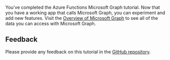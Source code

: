 <!-- markdownlint-disable MD002 MD041 -->

You've completed the Azure Functions Microsoft Graph tutorial. Now that you have a working app that calls Microsoft Graph, you can experiment and add new features. Visit the [Overview of Microsoft Graph](https://docs.microsoft.com/graph/overview) to see all of the data you can access with Microsoft Graph.

## Feedback

Please provide any feedback on this tutorial in the [GitHub repository](https://github.com/microsoftgraph/msgraph-training-azurefunction-csharp).
